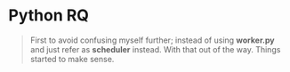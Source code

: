 # Python RQ

> First to avoid confusing myself further; instead of using **worker.py** and just 
> refer as **scheduler** instead.
> With that out of the way. Things started to make sense.
